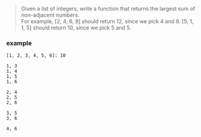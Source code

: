 > Given a list of integers, write a function that returns the largest sum of non-adjacent numbers.  
For example, [2, 4, 6, 8] should return 12, since we pick 4 and 8. [5, 1, 1, 5] should return 10, since we pick 5 and 5.

### example
```text
[1, 2, 3, 4, 5, 6]: 10

1, 3
1, 4
1, 5
1, 6

2, 4
2, 5
2, 6

3, 5
3, 6

4, 6
```
